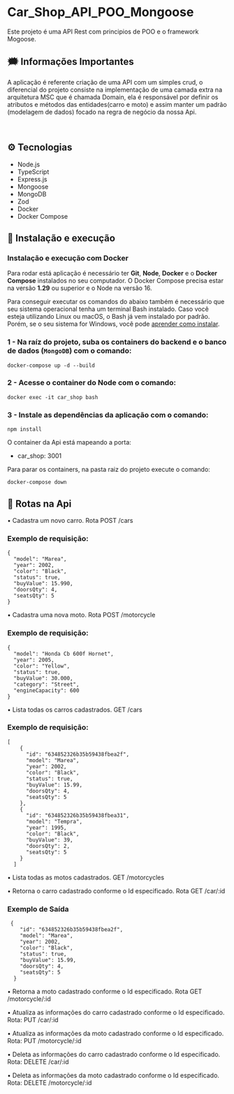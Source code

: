 # Car_Shop_API_POO_Mongoose

Este projeto é uma API Rest com principios de POO e o framework Mogoose.

## 🗯️ Informações Importantes

 A aplicação é referente criação de uma API com um simples crud, o diferencial
 do projeto consiste na implementação de uma camada extra na arquitetura MSC
 que é chamada Domain, ela é responsável por definir os atributos e métodos
 das entidades(carro e moto) e assim manter um padrão (modelagem de dados) 
 focado na regra de negócio da nossa Api.
 
<br />

## ⚙️ Tecnologias

- Node.js
- TypeScript
- Express.js
- Mongoose
- MongoDB
- Zod
- Docker
- Docker Compose

## 🚀 Instalação e execução

### Instalação e execução com Docker

Para rodar está aplicação é necessário ter **Git**, **Node**, **Docker** e o **Docker Compose** instalados no seu computador. O Docker Compose precisa estar na versão **1.29** ou superior e o Node na versão 16.

Para conseguir executar os comandos do abaixo também é necessário que seu sistema operacional tenha um terminal Bash instalado. Caso você esteja utilizando Linux ou macOS, o Bash já vem instalado por padrão. Porém, se o seu sistema for Windows, você pode [aprender como instalar](https://dicasdeprogramacao.com.br/como-instalar-o-git-no-windows/).

### 1 - Na raíz do projeto, suba os containers do backend e o banco de dados (`MongoDB`) com o comando:

    docker-compose up -d --build
   
### 2 - Acesse o container do Node com o comando:

    docker exec -it car_shop bash
    
### 3 - Instale as dependências da aplicação com o comando:
   
    npm install

O container da Api está mapeando a porta:

- car_shop: 3001

Para parar os containers, na pasta raiz do projeto execute o comando:

    docker-compose down
    

## 🔎 Rotas na Api

• Cadastra um novo carro. Rota POST /cars

  <h3>Exemplo de requisição:</h3>
  
```
{
  "model": "Marea",
  "year": 2002,
  "color": "Black",
  "status": true,
  "buyValue": 15.990,
  "doorsQty": 4,
  "seatsQty": 5
}
```

• Cadastra uma nova moto. Rota POST /motorcycle

  <h3>Exemplo de requisição:</h3>
  
```
{
  "model": "Honda Cb 600f Hornet",
  "year": 2005,
  "color": "Yellow",
  "status": true,
  "buyValue": 30.000,
  "category": "Street",
  "engineCapacity": 600
}
```

• Lista todas os carros cadastrados. GET /cars

  <h3>Exemplo de requisição:</h3>

```
[
    {
      "id": "634852326b35b59438fbea2f",
      "model": "Marea",
      "year": 2002,
      "color": "Black",
      "status": true,
      "buyValue": 15.99,
      "doorsQty": 4,
      "seatsQty": 5
    },
    {
      "id": "634852326b35b59438fbea31",
      "model": "Tempra",
      "year": 1995,
      "color": "Black",
      "buyValue": 39,
      "doorsQty": 2,
      "seatsQty": 5
    }
  ]
```

• Lista todas as motos cadastrados. GET /motorcycles

• Retorna o carro cadastrado conforme o Id especificado. Rota GET /car/:id

  <h3>Exemplo de Saída</h3>

```
 {
    "id": "634852326b35b59438fbea2f",
    "model": "Marea",
    "year": 2002,
    "color": "Black",
    "status": true,
    "buyValue": 15.99,
    "doorsQty": 4,
    "seatsQty": 5
  }
```
  
• Retorna a moto cadastrado conforme o Id especificado. Rota GET /motorcycle/:id
  
• Atualiza as informações do carro cadastrado conforme o Id especificado. Rota: PUT /car/:id

• Atualiza as informações da moto cadastrado conforme o Id especificado. Rota: PUT /motorcycle/:id

• Deleta as informações do carro cadastrado conforme o Id especificado. Rota: DELETE /car/:id

• Deleta as informações da moto cadastrado conforme o Id especificado. Rota: DELETE /motorcycle/:id


